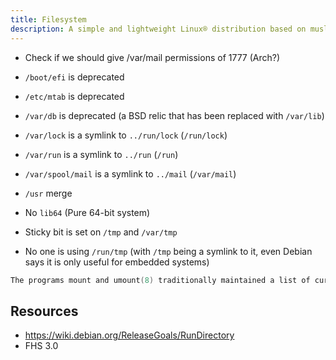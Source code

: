 ```yaml
---
title: Filesystem
description: A simple and lightweight Linux® distribution based on musl libc and toybox
---
```


- Check if we should give /var/mail permissions of 1777 (Arch?)

- `/boot/efi` is deprecated
- `/etc/mtab` is deprecated
- `/var/db` is deprecated (a BSD relic that has been replaced with `/var/lib`)
- `/var/lock` is a symlink to `../run/lock` (`/run/lock`)
- `/var/run` is a symlink to `../run` (`/run`)
- `/var/spool/mail` is a symlink to `../mail` (`/var/mail`)
- `/usr` merge

- No `lib64` (Pure 64-bit system)

- Sticky bit is set on `/tmp` and `/var/tmp`
- No one is using `/run/tmp` (with `/tmp` being a symlink to it, even Debian says it is only useful for embedded systems)

```c
The programs mount and umount(8) traditionally maintained a list of currently mounted filesystems in the file /etc/mtab. The support for regular classic /etc/mtab is completely disabled at compile time by default, because on current Linux systems it is better to make /etc/mtab a symlink to /proc/mounts instead. The regular mtab file maintained in userspace cannot reliably work with namespaces, containers and other advanced Linux features. If the regular mtab support is enabled, then it’s possible to use the file as well as the symlink.
```

## Resources
- https://wiki.debian.org/ReleaseGoals/RunDirectory
- FHS 3.0

